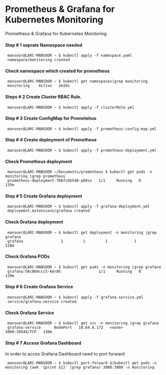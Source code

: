 # Prometheus & Grafana for Kubernetes Monitoring 
Prometheus &amp; Grafana for Kubernetes Monitoring 

#### Step # 1 seprate Namespace needed ####

     mansoor@LARC-MANSOOR ~ $ kubectl apply -f namespace.yaml 
     namespace/monitoring created

#### Check namespace which created for prometheus ####
     mansoor@LARC-MANSOOR ~ $ kubectl get namespaces|grep monitoring
     monitoring    Active   2m10s
     
#### Steps # 2 Create Cluster RBAC Rule. ####
     mansoor@LARC-MANSOOR ~ $ kubectl apply -f clusterRole.yml

#### Step # 3 Create ConfigMap for Prometehus 
     mansoor@LARC-MANSOOR ~ $ kubectl apply -f prometheus-config-map.yml

#### Step # 4 Create deployment of Prometheus #### 
     mansoor@LARC-MANSOOR ~ $ kubectl apply -f prometheus-deployment.yml
    
#### Check Prometheus deployment 
     mansoor@LARC-MANSOOR ~/Documents/prometheus $ kubectl get pods -n monitoring |grep prometheus
     prometheus-deployment-766fcbb548-p68sz   1/1     Running   0          135m

#### Step # 5 Create Grafana deployment ####
     mansoor@LARC-MANSOOR ~ $ kubectl apply -f grafana-deployment.yml
     deployment.extensions/grafana created
     
#### Check Grafana deployment #### 
     mansoor@LARC-MANSOOR ~ $ kubectl get deployment -n monitoring |grep grafana
     grafana                 1         1         1            1           128m

#### Check Grafana PODs
     mansoor@LARC-MANSOOR ~ $ kubectl get pods -n monitoring |grep grafana 
     grafana-58c869ccc5-kmr8h                 1/1     Running   0          129m
     
#### Step # 6 Create Grafana Service #### 
     mansoor@LARC-MANSOOR ~ $ kubectl apply -f grafana-service.yml
     service/grafana-service created

#### Check Grafana Service #### 
     mansoor@LARC-MANSOOR ~ $ kubectl get svc -n monitoring |grep grafana
     grafana-service      NodePort   10.64.8.172   <none>        3000:30544/TCP   130m
 
 #### Step # 7 Access Grafana Dashboard
 In order to acces Grafana Dashboard need to port forward 
     
     mansoor@LARC-MANSOOR ~ $ kubectl port-forward $(kubectl get pods -n monitoring |awk '{print $1}' |grep grafana) 3000:3000 -n monitoring




